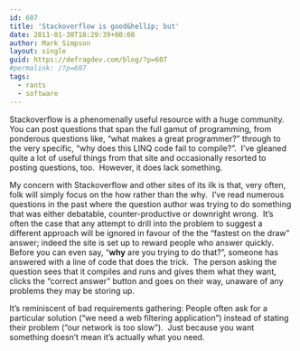 ```yaml
---
id: 607
title: 'Stackoverflow is good&hellip; but'
date: 2011-01-30T18:29:39+00:00
author: Mark Simpson
layout: single
guid: https://defragdev.com/blog/?p=607
#permalink: /?p=607
tags:
  - rants
  - software
---
```

Stackoverflow is a phenomenally useful resource with a huge community.  You can post questions that span the full gamut of programming, from ponderous questions like, “what makes a great programmer?” through to the very specific, “why does this LINQ code fail to compile?”.  I’ve gleaned quite a lot of useful things from that site and occasionally resorted to posting questions, too.  However, it does lack something.

My concern with Stackoverflow and other sites of its ilk is that, very often, folk will simply focus on the how rather than the why.  I’ve read numerous questions in the past where the question author was trying to do something that was either debatable, counter-productive or downright wrong.  It’s often the case that any attempt to drill into the problem to suggest a different approach will be ignored in favour of the the “fastest on the draw” answer; indeed the site is set up to reward people who answer quickly.  Before you can even say, “**why** are you trying to do that?”, someone has answered with a line of code that does the trick.  The person asking the question sees that it compiles and runs and gives them what they want, clicks the “correct answer” button and goes on their way, unaware of any problems they may be storing up.

It’s reminiscent of bad requirements gathering: People often ask for a particular solution (“we need a web filtering application”) instead of stating their problem (“our network is too slow”).  Just because you want something doesn&#8217;t mean it&#8217;s actually what you need.